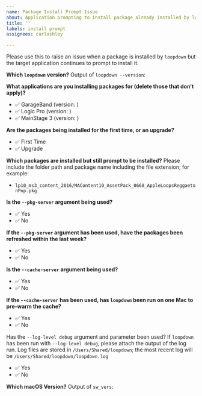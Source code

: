 ```yaml
---
name: Package Install Prompt Issue
about: Application prompting to install package already installed by loopdown
title: ''
labels: install prompt
assignees: carlashley

---
```


Please use this to raise an issue when a package is installed by `loopdown` but the target application continues to prompt to install it.

**Which `loopdown` version?**
Output of `loopdown --version`:

**What applications are you installing packages for (delete those that don't apply)?**
- :white_check_mark: GarageBand (version: )
- :white_check_mark: Logic Pro (version: )
- :white_check_mark: MainStage 3 (version: )

**Are the packages being installed for the first time, or an upgrade?**
- :white_check_mark: First Time
- :white_check_mark: Upgrade

**Which packages are installed but still prompt to be installed?**
Please include the folder path and package name including the file extension; for example:
- `lp10_ms3_content_2016/MAContent10_AssetPack_0668_AppleLoopsReggaetonPop.pkg`

**Is the `--pkg-server` argument being used?**
- :white_check_mark: Yes
- :white_check_mark: No

**If the `--pkg-server` argument has been used, have the packages been refreshed within the last week?**
- :white_check_mark: Yes
- :white_check_mark: No

**Is the `--cache-server` argument being used?**
- :white_check_mark: Yes
- :white_check_mark: No

**If the `--cache-server` has been used, has `loopdown` been run on one Mac to pre-warm the cache?**
- :white_check_mark: Yes
- :white_check_mark: No


Has the `--log-level debug` argument and parameter been used?
If `loopdown` has been run with `--log-level debug`, please attach the output of the log run.
Log files are stored in `/Users/Shared/loopdown`; the most recent log will be `/Users/Shared/loopdown/loopdown.log`
- :white_check_mark: Yes
- :white_check_mark: No



**Which macOS Version?**
Output of `sw_vers`:
